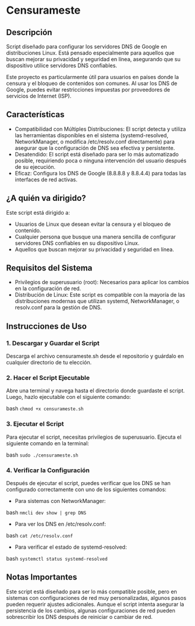 # Censurameste

## Descripción

Script diseñado para configurar los servidores DNS de Google en distribuciones Linux. Está pensado especialmente para aquellos que buscan mejorar su privacidad y seguridad en línea, asegurando que su dispositivo utilice servidores DNS confiables. 

Este proyecto es particularmente útil para usuarios en países donde la censura y el bloqueo de contenidos son comunes. Al usar los DNS de Google, puedes evitar restricciones impuestas por proveedores de servicios de Internet (ISP).

## Características

- Compatibilidad con Múltiples Distribuciones: El script detecta y utiliza las herramientas disponibles en el sistema (systemd-resolved, NetworkManager, o modifica /etc/resolv.conf directamente) para asegurar que la configuración de DNS sea efectiva y persistente.
- Desatendido: El script está diseñado para ser lo más automatizado posible, requiriendo poca o ninguna intervención del usuario después de su ejecución.
- Eficaz: Configura los DNS de Google (8.8.8.8 y 8.8.4.4) para todas las interfaces de red activas.

## ¿A quién va dirigido?

Este script está dirigido a:

- Usuarios de Linux que desean evitar la censura y el bloqueo de contenido.
- Cualquier persona que busque una manera sencilla de configurar servidores DNS confiables en su dispositivo Linux.
- Aquellos que buscan mejorar su privacidad y seguridad en línea.

## Requisitos del Sistema

- Privilegios de superusuario (root): Necesarios para aplicar los cambios en la configuración de red.
- Distribución de Linux: Este script es compatible con la mayoría de las distribuciones modernas que utilizan systemd, NetworkManager, o resolv.conf para la gestión de DNS.

## Instrucciones de Uso

### 1. Descargar y Guardar el Script

Descarga el archivo censurameste.sh desde el repositorio y guárdalo en cualquier directorio de tu elección.

### 2. Hacer el Script Ejecutable

Abre una terminal y navega hasta el directorio donde guardaste el script. Luego, hazlo ejecutable con el siguiente comando:

bash
`chmod +x censurameste.sh`

### 3. Ejecutar el Script
Para ejecutar el script, necesitas privilegios de superusuario. Ejecuta el siguiente comando en la terminal:

bash
`sudo ./censurameste.sh`

### 4. Verificar la Configuración
Después de ejecutar el script, puedes verificar que los DNS se han configurado correctamente con uno de los siguientes comandos:

- Para sistemas con NetworkManager:

bash
`nmcli dev show | grep DNS`

- Para ver los DNS en /etc/resolv.conf:

bash
`cat /etc/resolv.conf`

- Para verificar el estado de systemd-resolved:

bash
`systemctl status systemd-resolved`

## Notas Importantes
Este script está diseñado para ser lo más compatible posible, pero en sistemas con configuraciones de red muy personalizadas, algunos pasos pueden requerir ajustes adicionales.
Aunque el script intenta asegurar la persistencia de los cambios, algunas configuraciones de red pueden sobrescribir los DNS después de reiniciar o cambiar de red.